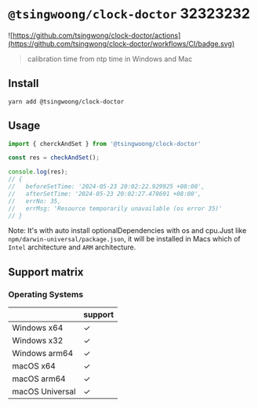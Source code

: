 # `@tsingwoong/clock-doctor`     32323232

![https://github.com/tsingwong/clock-doctor/actions](https://github.com/tsingwong/clock-doctor/workflows/CI/badge.svg)

> calibration time from ntp time in Windows and Mac

## Install

```
yarn add @tsingwoong/clock-doctor
```

## Usage

```ts
import { cherckAndSet } from '@tsingwoong/clock-doctor'

const res = checkAndSet();

console.log(res);
// {
//   beforeSetTime: '2024-05-23 20:02:22.929925 +08:00',
//   afterSetTime: '2024-05-23 20:02:27.478691 +08:00',
//   errNo: 35,
//   errMsg: 'Resource temporarily unavailable (os error 35)'
// }
```

Note: It's with auto install optionalDependencies with os and cpu.Just like `npm/darwin-universal/package.json`, it will be installed in Macs which of `Intel` architecture and `ARM` architecture.

## Support matrix

### Operating Systems

|                 | support |
| --------------- | ------- |
| Windows x64     | ✓       |
| Windows x32     | ✓       |
| Windows arm64   | ✓       |
| macOS x64       | ✓       |
| macOS arm64     | ✓       |
| macOS Universal | ✓       |
